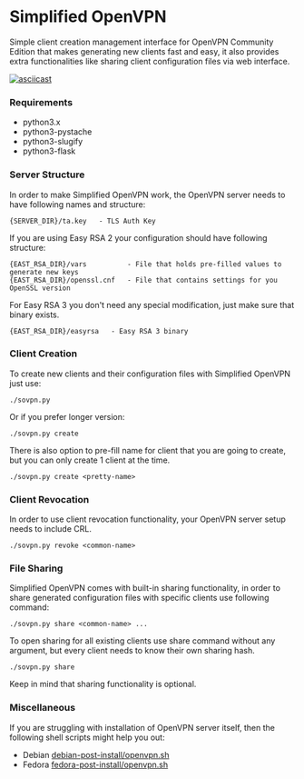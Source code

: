 # Simplified OpenVPN

Simple client creation management interface for OpenVPN Community Edition that makes generating new clients fast and easy, it also provides extra functionalities like sharing client configuration files via web interface.

[![asciicast](https://asciinema.org/a/234347.svg)](https://asciinema.org/a/234347)

### Requirements
* python3.x
* python3-pystache
* python3-slugify
* python3-flask

### Server Structure
In order to make Simplified OpenVPN work, the OpenVPN server needs to have
following names and structure:

```
{SERVER_DIR}/ta.key   - TLS Auth Key
```

If you are using Easy RSA 2 your configuration should have following structure:

```
{EAST_RSA_DIR}/vars          - File that holds pre-filled values to generate new keys
{EAST_RSA_DIR}/openssl.cnf   - File that contains settings for you OpenSSL version
```

For Easy RSA 3 you don't need any special modification, just make sure that binary exists.

```
{EAST_RSA_DIR}/easyrsa   - Easy RSA 3 binary
```

### Client Creation

To create new clients and their configuration files with Simplified OpenVPN just use:

```
./sovpn.py
```

Or if you prefer longer version:

```
./sovpn.py create
```

There is also option to pre-fill name for client that you are going to create,
but you can only create 1 client at the time.

```
./sovpn.py create <pretty-name>
```

### Client Revocation

In order to use client revocation functionality, your OpenVPN server setup needs to include CRL.

```
./sovpn.py revoke <common-name>
```

### File Sharing

Simplified OpenVPN comes with built-in sharing functionality, in order to share generated configuration files with specific clients use following command:

```
./sovpn.py share <common-name> ...
```

To open sharing for all existing clients use share command without any argument, but every client needs to know their own sharing hash.

```
./sovpn.py share
```

Keep in mind that sharing functionality is optional.

### Miscellaneous

If you are struggling with installation of OpenVPN server itself, then the following shell scripts might help you out:

* Debian
[debian-post-install/openvpn.sh](https://github.com/rudissaar/linux-config-scripts/blob/master/debian-post-install/openvpn.sh)
* Fedora
[fedora-post-install/openvpn.sh](https://github.com/rudissaar/linux-config-scripts/blob/master/fedora-post-install/openvpn.sh)
